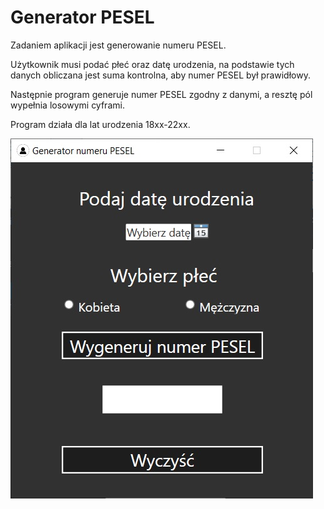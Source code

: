 # Generator PESEL

Zadaniem aplikacji jest generowanie numeru PESEL. 

Użytkownik musi podać płeć oraz datę urodzenia, na podstawie tych danych obliczana jest suma kontrolna, aby numer PESEL był prawidłowy.
 
Następnie program generuje numer PESEL zgodny z danymi, a resztę pól wypełnia losowymi cyframi. 

Program działa dla lat urodzenia 18xx-22xx. 

![alt text](https://github.com/jakuub33/Generator-PESEL/blob/master/PESEL_App/screen.jpg)
